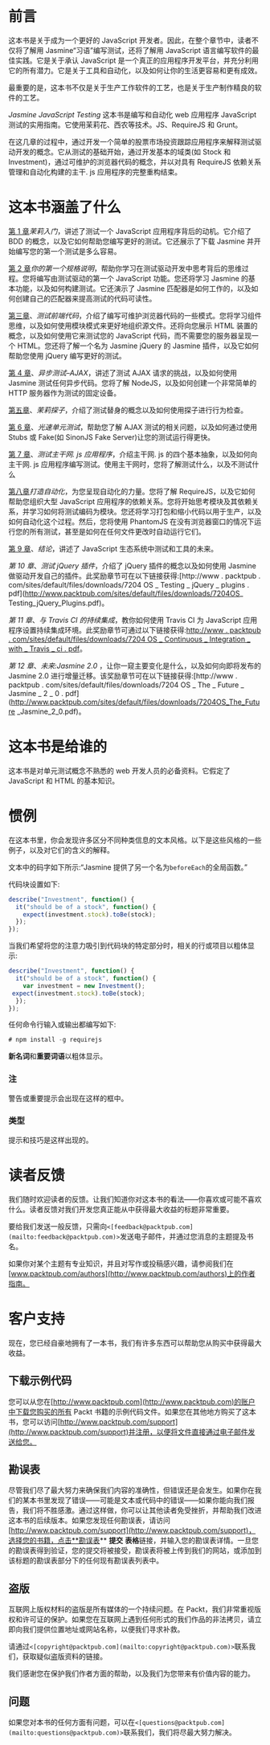 # 前言

这本书是关于成为一个更好的 JavaScript 开发者。因此，在整个章节中，读者不仅将了解用 Jasmine“习语”编写测试，还将了解用 JavaScript 语言编写软件的最佳实践。它是关于承认 JavaScript 是一个真正的应用程序开发平台，并充分利用它的所有潜力。它是关于工具和自动化，以及如何让你的生活更容易和更有成效。

最重要的是，这本书不仅是关于生产工作软件的工艺，也是关于生产制作精良的软件的工艺。

*Jasmine JavaScript Testing* 这本书是编写和自动化 web 应用程序 JavaScript 测试的实用指南。它使用茉莉花、西农等技术。JS、RequireJS 和 Grunt。

在这几章的过程中，通过开发一个简单的股票市场投资跟踪应用程序来解释测试驱动开发的概念。它从测试的基础开始，通过开发基本的域类(如 Stock 和 Investment)，通过可维护的浏览器代码的概念，并以对具有 RequireJS 依赖关系管理和自动化构建的主干. js 应用程序的完整重构结束。

# 这本书涵盖了什么

[第 1 章](1.html "Chapter 1. Getting Started with Jasmine")*茉莉入门*，讲述了测试一个 JavaScript 应用程序背后的动机。它介绍了 BDD 的概念，以及它如何帮助您编写更好的测试。它还展示了下载 Jasmine 并开始编写您的第一个测试是多么容易。

[第 2 章](2.html "Chapter 2. Your First Spec")*你的第一个规格说明*，帮助你学习在测试驱动开发中思考背后的思维过程。您将编写由测试驱动的第一个 JavaScript 功能。您还将学习 Jasmine 的基本功能，以及如何构建测试。它还演示了 Jasmine 匹配器是如何工作的，以及如何创建自己的匹配器来提高测试的代码可读性。

[第三章](3.html "Chapter 3. Testing Frontend Code")、*测试前端代码*，介绍了编写可维护浏览器代码的一些模式。您将学习组件思维，以及如何使用模块模式来更好地组织源文件。还将向您展示 HTML 装置的概念，以及如何使用它来测试您的 JavaScript 代码，而不需要您的服务器呈现一个 HTML。您还将了解一个名为 Jasmine jQuery 的 Jasmine 插件，以及它如何帮助您使用 jQuery 编写更好的测试。

[第 4 章](4.html "Chapter 4. Asynchronous Testing – AJAX")、*异步测试–AJAX*，讲述了测试 AJAX 请求的挑战，以及如何使用 Jasmine 测试任何异步代码。您将了解 NodeJS，以及如何创建一个非常简单的 HTTP 服务器作为测试的固定设备。

[第五章](5.html "Chapter 5. Jasmine Spies")、*茉莉探子*，介绍了测试替身的概念以及如何使用探子进行行为检查。

[第 6 章](6.html "Chapter 6. Light Speed Unit Testing")、*光速单元测试*，帮助您了解 AJAX 测试的相关问题，以及如何通过使用 Stubs 或 Fake(如 SinonJS Fake Server)让您的测试运行得更快。

[第 7 章](7.html "Chapter 7. Testing Backbone.js Applications")、*测试主干网. js 应用程序*，介绍主干网. js 的四个基本抽象，以及如何向主干网. js 应用程序编写测试。使用主干网时，您将了解测试什么，以及不测试什么

[第八章](8.html "Chapter 8. Build Automation")*打造自动化*，为您呈现自动化的力量。您将了解 RequireJS，以及它如何帮助您组织大型 JavaScript 应用程序的依赖关系。您将开始思考模块及其依赖关系，并学习如何将测试编码为模块。您还将学习打包和缩小代码以用于生产，以及如何自动化这个过程。然后，您将使用 PhantomJS 在没有浏览器窗口的情况下运行您的所有测试，甚至是如何在任何文件更改时自动运行它们。

[第 9 章](9.html "Chapter 9. Conclusion")、*结论*，讲述了 JavaScript 生态系统中测试和工具的未来。

*第 10 章*、*测试 jQuery 插件*，介绍了 jQuery 插件的概念以及如何使用 Jasmine 做驱动开发自己的插件。此奖励章节可在以下链接获得:[http://www . packtpub . com/sites/default/files/downloads/7204 OS _ Testing _ jQuery _ plugins . pdf](http://www.packtpub.com/sites/default/files/downloads/7204OS_ Testing_jQuery_Plugins.pdf)。

*第 11 章*、*与 Travis CI 的持续集成*，教你如何使用 Travis CI 为 JavaScript 应用程序设置持续集成环境。此奖励章节可通过以下链接获得:[http://www . packtpub . com/sites/default/files/downloads/7204 OS _ Continuous _ Integration _ with _ Travis _ ci . pdf](http://www.packtpub.com/sites/default/files/downloads/7204OS_Continuous_Integration_with_Travis_CI.pdf)。

*第 12 章*、*未来:Jasmine 2.0* ，让你一窥主要变化是什么，以及如何向即将发布的 Jasmine 2.0 进行增量迁移。该奖励章节可在以下链接获得:[http://www . packtpub . com/sites/default/files/downloads/7204 OS _ The _ Future _ Jasmine _ 2 _ 0 . pdf](http://www.packtpub.com/sites/default/files/downloads/7204OS_The_Future _Jasmine_2_0.pdf)。

# 这本书是给谁的

这本书是对单元测试概念不熟悉的 web 开发人员的必备资料。它假定了 JavaScript 和 HTML 的基本知识。

# 惯例

在这本书里，你会发现许多区分不同种类信息的文本风格。以下是这些风格的一些例子，以及对它们的含义的解释。

文本中的码字如下所示:“Jasmine 提供了另一个名为`beforeEach`的全局函数。”

代码块设置如下:

```js
describe("Investment", function() {
  it("should be of a stock", function() {
    expect(investment.stock).toBe(stock);
  });
});
```

当我们希望将您的注意力吸引到代码块的特定部分时，相关的行或项目以粗体显示:

```js
describe("Investment", function() {
  it("should be of a stock", function() {
    var investment = new Investment();
 expect(investment.stock).toBe(stock);
  });
});
```

任何命令行输入或输出都编写如下:

```js
# npm install -g requirejs

```

**新名词**和**重要词语**以粗体显示。

### 注

警告或重要提示会出现在这样的框中。

### 类型

提示和技巧是这样出现的。

# 读者反馈

我们随时欢迎读者的反馈。让我们知道你对这本书的看法——你喜欢或可能不喜欢什么。读者反馈对我们开发您真正能从中获得最大收益的标题非常重要。

要给我们发送一般反馈，只需向`<[feedback@packtpub.com](mailto:feedback@packtpub.com)>`发送电子邮件，并通过您消息的主题提及书名。

如果你对某个主题有专业知识，并且对写作或投稿感兴趣，请参阅我们在[www.packtpub.com/authors](http://www.packtpub.com/authors)上的作者指南。

# 客户支持

现在，您已经自豪地拥有了一本书，我们有许多东西可以帮助您从购买中获得最大收益。

## 下载示例代码

您可以从您在[http://www.packtpub.com](http://www.packtpub.com)的账户中下载您购买的所有 Packt 书籍的示例代码文件。如果您在其他地方购买了这本书，您可以访问[http://www.packtpub.com/support](http://www.packtpub.com/support)并注册，以便将文件直接通过电子邮件发送给您。

## 勘误表

尽管我们尽了最大努力来确保我们内容的准确性，但错误还是会发生。如果你在我们的某本书里发现了错误——可能是文本或代码中的错误——如果你能向我们报告，我们将不胜感激。通过这样做，你可以让其他读者免受挫折，并帮助我们改进这本书的后续版本。如果您发现任何勘误表，请访问[http://www.packtpub.com/support](http://www.packtpub.com/support)，选择您的书籍，点击**勘误表** **提交** **表格**链接，并输入您的勘误表详情。一旦您的勘误表得到验证，您的提交将被接受，勘误表将被上传到我们的网站，或添加到该标题的勘误表部分下的任何现有勘误表列表中。

## 盗版

互联网上版权材料的盗版是所有媒体的一个持续问题。在 Packt，我们非常重视版权和许可证的保护。如果您在互联网上遇到任何形式的我们作品的非法拷贝，请立即向我们提供位置地址或网站名称，以便我们寻求补救。

请通过`<[copyright@packtpub.com](mailto:copyright@packtpub.com)>`联系我们，获取疑似盗版资料的链接。

我们感谢您在保护我们作者方面的帮助，以及我们为您带来有价值内容的能力。

## 问题

如果您对本书的任何方面有问题，可以在`<[questions@packtpub.com](mailto:questions@packtpub.com)>`联系我们，我们将尽最大努力解决。